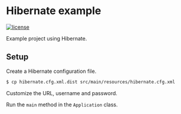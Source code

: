 # Hibernate example

[![license](https://img.shields.io/github/license/mashape/apistatus.svg?maxAge=2592000)]()

Example project using Hibernate.

## Setup

Create a Hibernate configuration file.

```bash
$ cp hibernate.cfg.xml.dist src/main/resources/hibernate.cfg.xml
```

Customize the URL, username and password.

Run the `main` method in the `Application` class.

